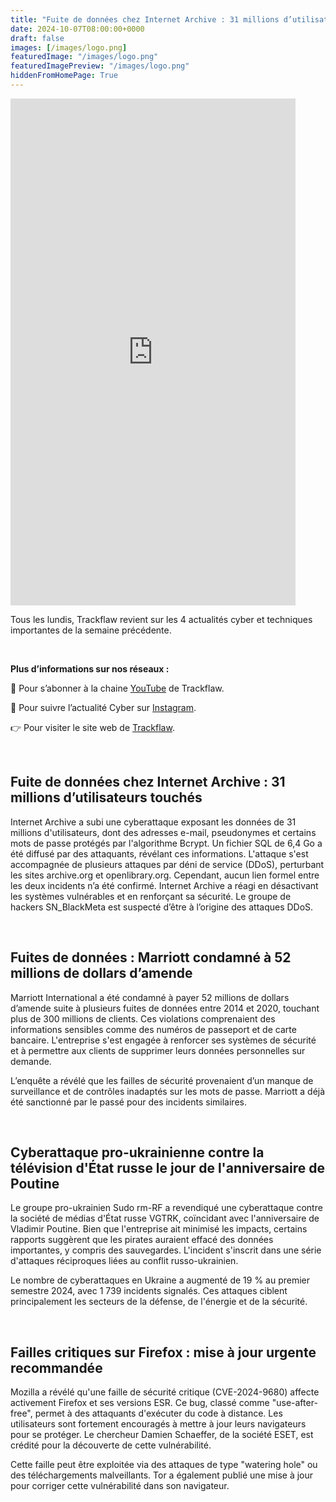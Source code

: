 ```yaml
---
title: "Fuite de données chez Internet Archive : 31 millions d’utilisateurs touchés - Les4ActusCyber : semaine du 07 octobre"
date: 2024-10-07T08:00:00+0000
draft: false
images: [/images/logo.png]
featuredImage: "/images/logo.png"
featuredImagePreview: "/images/logo.png"
hiddenFromHomePage: True
---
```

    
<div class="flex-container">
   <div class="flex-items">
   <iframe width="456" height="811" src="https://www.youtube.com/embed/jSgUVtxXiz8" 
   title="Fuite de données chez Internet Archive : 31 millions d’utilisateurs touchés - #Les4ActusCyber : semaine du 07 octobre" frameborder="0" allow="accelerometer; autoplay; clipboard-write; 
   encrypted-media; gyroscope; picture-in-picture; web-share" allowfullscreen></iframe>
   </div>

   <div class="flex-items">
      <p>Tous les lundis, Trackflaw revient sur les 4 actualités cyber et techniques importantes de la semaine précédente.</p>
      <br>
      <p><strong>Plus d’informations sur nos réseaux :</strong></p>
      <p>🔴 Pour s’abonner à la chaine <a href="https://www.youtube.com/@trackflaw" target="_blank" rel="noopener noreffer ">YouTube</a> de Trackflaw.</p>
      <p>📸 Pour suivre l’actualité Cyber sur <a href="https://www.instagram.com/trackflaw/" target="_blank" rel="noopener noreffer ">Instagram</a>.</p>
      <p>👉 Pour visiter le site web de <a href="https://trackflaw.com" target="_blank" rel="noopener noreffer ">Trackflaw</a>.</p>
   </div>
</div>

    
<br>

## Fuite de données chez Internet Archive : 31 millions d’utilisateurs touchés


Internet Archive a subi une cyberattaque exposant les données de 31 millions d'utilisateurs, dont des adresses e-mail, pseudonymes et certains mots de passe protégés par l'algorithme Bcrypt. Un fichier SQL de 6,4 Go a été diffusé par des attaquants, révélant ces informations. L'attaque s'est accompagnée de plusieurs attaques par déni de service (DDoS), perturbant les sites archive.org et openlibrary.org. Cependant, aucun lien formel entre les deux incidents n’a été confirmé.
Internet Archive a réagi en désactivant les systèmes vulnérables et en renforçant sa sécurité. Le groupe de hackers SN_BlackMeta est suspecté d’être à l’origine des attaques DDoS.


<br>

## Fuites de données : Marriott condamné à 52 millions de dollars d’amende


Marriott International a été condamné à payer 52 millions de dollars d’amende suite à plusieurs fuites de données entre 2014 et 2020, touchant plus de 300 millions de clients. Ces violations comprenaient des informations sensibles comme des numéros de passeport et de carte bancaire. L'entreprise s'est engagée à renforcer ses systèmes de sécurité et à permettre aux clients de supprimer leurs données personnelles sur demande.

L’enquête a révélé que les failles de sécurité provenaient d’un manque de surveillance et de contrôles inadaptés sur les mots de passe. Marriott a déjà été sanctionné par le passé pour des incidents similaires.


<br>

## Cyberattaque pro-ukrainienne contre la télévision d'État russe le jour de l'anniversaire de Poutine


Le groupe pro-ukrainien Sudo rm-RF a revendiqué une cyberattaque contre la société de médias d'État russe VGTRK, coïncidant avec l'anniversaire de Vladimir Poutine. Bien que l'entreprise ait minimisé les impacts, certains rapports suggèrent que les pirates auraient effacé des données importantes, y compris des sauvegardes. L'incident s'inscrit dans une série d'attaques réciproques liées au conflit russo-ukrainien.

Le nombre de cyberattaques en Ukraine a augmenté de 19 % au premier semestre 2024, avec 1 739 incidents signalés. Ces attaques ciblent principalement les secteurs de la défense, de l'énergie et de la sécurité.


<br>

## Failles critiques sur Firefox : mise à jour urgente recommandée


Mozilla a révélé qu'une faille de sécurité critique (CVE-2024-9680) affecte activement Firefox et ses versions ESR. Ce bug, classé comme "use-after-free", permet à des attaquants d'exécuter du code à distance. Les utilisateurs sont fortement encouragés à mettre à jour leurs navigateurs pour se protéger. Le chercheur Damien Schaeffer, de la société ESET, est crédité pour la découverte de cette vulnérabilité.

Cette faille peut être exploitée via des attaques de type "watering hole" ou des téléchargements malveillants. Tor a également publié une mise à jour pour corriger cette vulnérabilité dans son navigateur.

